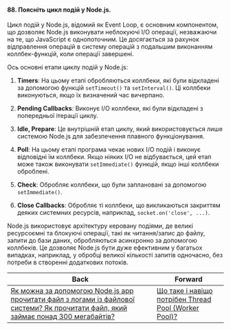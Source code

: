 #### 88. Поясніть цикл подій у Node.js.

Цикл подій у Node.js, відомий як Event Loop, є основним компонентом, що дозволяє Node.js виконувати неблокуючі I/O операції, незважаючи на те, що JavaScript є однопоточним. Це досягається за рахунок відправлення операцій в систему операцій з подальшим виконанням коллбек-функцій, коли операції завершені.

Ось основні етапи циклу подій у Node.js:

1. **Timers**: На цьому етапі обробляються коллбеки, які були відкладені за допомогою функцій `setTimeout()` та `setInterval()`. Ці коллбеки виконуються, якщо їх визначений час вичерпано.

2. **Pending Callbacks**: Виконує I/O коллбеки, які були відкладені з попередньої ітерації циклу.

3. **Idle, Prepare**: Це внутрішній етап циклу, який використовується лише системою Node.js для забезпечення плавного функціонування.

4. **Poll**: На цьому етапі програма чекає нових I/O подій і виконує відповідні їм коллбеки. Якщо ніяких I/O не відбувається, цей етап може також виконувати `setImmediate()` функцій, якщо інші коллбеки оброблені.

5. **Check**: Обробляє коллбеки, що були заплановані за допомогою `setImmediate()`.

6. **Close Callbacks**: Обробляє ті коллбеки, що викликаються закриттям деяких системних ресурсів, наприклад, `socket.on('close', ...)`.

Node.js використовує архітектуру керовану подіями, де великі ресурсоємні та блокуючі операції, такі як читання/запис до файлу, запити до бази даних, обробляються асинхронно за допомогою коллбеків. Це дозволяє Node.js бути дуже ефективним у багатьох випадках, наприклад, у обробці великої кількості запитів одночасно, без потреби в створенні додаткових потоків.

| Back | Forward |
|---|---|
| [Як можна за допомогою Node.js app прочитати файл з логами із файлової системи? Як прочитати файл, який займає понад 300 мегабайтів?](/ua/middle/nodejs/how-to-read-a-log-file-using-nodejs-application-from-the-file-system-how-to-read-a-very-large-file-over-300-mb.md)  | [Що таке і навіщо потрібен Thread Pool (Worker Pool)?](/ua/middle/nodejs/what-is-a-thread-pool-and-why-do-we-need-it.md) |